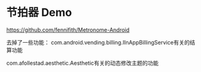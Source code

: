 # 节拍器 Demo

https://github.com/fennifith/Metronome-Android

去掉了一些功能：
com.android.vending.billing.IInAppBillingService有关的结算功能

com.afollestad.aesthetic.Aesthetic有关的动态修改主题的功能

